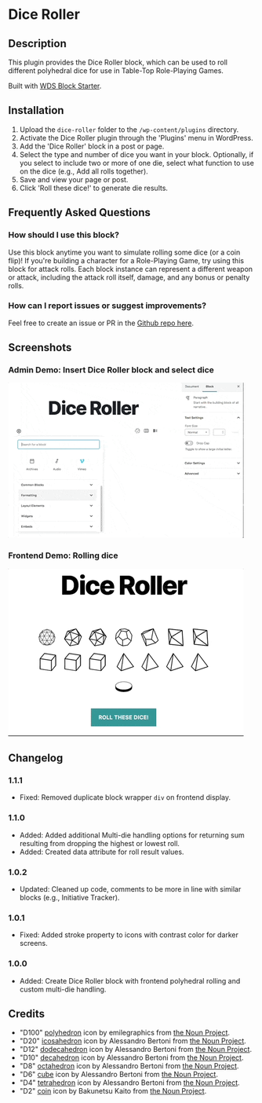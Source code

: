 # Dice Roller #

## Description ##

This plugin provides the Dice Roller block, which can be used to roll different polyhedral dice for use in Table-Top Role-Playing Games.

Built with [WDS Block Starter](https://github.com/WebDevStudios/wds-block-starter).

## Installation ##

1. Upload the `dice-roller` folder to the `/wp-content/plugins` directory.
2. Activate the Dice Roller plugin through the 'Plugins' menu in WordPress.
3. Add the 'Dice Roller' block in a post or page.
4. Select the type and number of dice you want in your block. Optionally, if you select to include two or more of one die, select what function to use on the dice (e.g., Add all rolls together).
5. Save and view your page or post.
6. Click 'Roll these dice!' to generate die results.

## Frequently Asked Questions ##

### How should I use this block? ###
Use this block anytime you want to simulate rolling some dice (or a coin flip)! If you're building a character for a Role-Playing Game, try using this block for attack rolls. Each block instance can represent a different weapon or attack, including the attack roll itself, damage, and any bonus or penalty rolls.

### How can I report issues or suggest improvements? ###
Feel free to create an issue or PR in the [Github repo here](https://github.com/ravewebdev/dice-roller).

## Screenshots ##

### Admin Demo: Insert Dice Roller block and select dice ###
![Admin Demo: Insert Dice Roller block and select dice](assets/screenshot-1.gif)

### Frontend Demo: Rolling dice ###
![Frontend Demo: Rolling dice](assets/screenshot-2.gif)

## Changelog ##

### 1.1.1 ###
* Fixed: Removed duplicate block wrapper `div` on frontend display.

### 1.1.0 ###
* Added: Added additional Multi-die handling options for returning sum resulting from dropping the highest or lowest roll.
* Added: Created data attribute for roll result values.

### 1.0.2 ###
* Updated: Cleaned up code, comments to be more in line with similar blocks (e.g., Initiative Tracker).

### 1.0.1 ###
* Fixed: Added stroke property to icons with contrast color for darker screens.

### 1.0.0 ###
* Added: Create Dice Roller block with frontend polyhedral rolling and custom multi-die handling.

## Credits ##

* "D100" [polyhedron](https://thenounproject.com/term/polyhedron/1460323/) icon by emilegraphics from [the Noun Project](https://thenounproject.com).
* "D20" [icosahedron](https://thenounproject.com/term/icosahedron/6890) icon by Alessandro Bertoni from [the Noun Project](https://thenounproject.com).
* "D12" [dodecahedron](https://thenounproject.com/term/dodecahedron/6889) icon by Alessandro Bertoni from [the Noun Project](https://thenounproject.com).
* "D10" [decahedron](https://thenounproject.com/term/decahedron/6888) icon by Alessandro Bertoni from [the Noun Project](https://thenounproject.com).
* "D8" [octahedron](https://thenounproject.com/term/octahedron/6891) icon by Alessandro Bertoni from [the Noun Project](https://thenounproject.com).
* "D6" [cube](https://thenounproject.com/term/cube/6887/) icon by Alessandro Bertoni from [the Noun Project](https://thenounproject.com).
* "D4" [tetrahedron](https://thenounproject.com/term/tetrahedron/6892) icon by Alessandro Bertoni from [the Noun Project](https://thenounproject.com).
* "D2" [coin](https://thenounproject.com/term/coin/754499) icon by Bakunetsu Kaito from [the Noun Project](https://thenounproject.com).
